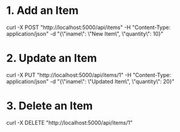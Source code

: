 <h1>1. Add an Item</h1>
curl -X POST "http://localhost:5000/api/items" -H "Content-Type: application/json" -d "{\"iname\": \"New Item\", \"quantity\": 10}"
<h1>2. Update an Item</h1>
curl -X PUT "http://localhost:5000/api/items/1" -H "Content-Type: application/json" -d "{\"iname\": \"Updated Item\", \"quantity\": 20}"
<h1>3. Delete an Item</h1>
curl -X DELETE "http://localhost:5000/api/items/1"
